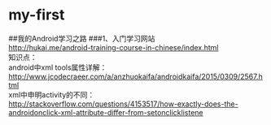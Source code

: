 # my-first
##我的Android学习之路
###1、入门学习网站<br>
    http://hukai.me/android-training-course-in-chinese/index.html<br>
    知识点：<br>
    android中xml tools属性详解：<br>
        http://www.jcodecraeer.com/a/anzhuokaifa/androidkaifa/2015/0309/2567.html<br>
    xml中申明activity的不同：<br>
        http://stackoverflow.com/questions/4153517/how-exactly-does-the-androidonclick-xml-attribute-differ-from-setonclicklistene

